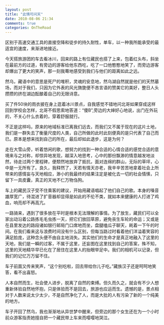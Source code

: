 ```yaml
---
layout: post
title: "此情可问天"
date: 2010-08-06 21:34
comments: true
categories: OnTheRoad
---
```

区别于高速交通工具的直接空降和徒步的持久耐性，单车，以一种我所能承受的最适宜的速度，来渐进地接近。

今天搭旅游团的车去看冰川，回来的路上有位藏民也搭了上来，包着红头布，斜坐在最前方的过道，有旁边的游客给他东西吃，吃了一口他憨憨地笑了，而旁边游客却爆出了更大的笑声，那一刻我蓦地感受到我们与他们的距离如此之远。

然乌，藏语中的意思是死尸的堆积，灵魂的安息地，然乌湖自然就是他们的天然墓场，而对于我们，只因为它外表的风光旖旎便不吝言语的赞美它的美好，整日人头攒攒的挤在湖边酝酿着自己的无限诗意。

<!--more-->

买了件50块的雨衣披在身上逛着冰川景点，自我感觉不错地问北哥如果穿成这样回到学校会怎样，北哥不假思索地答道：“傻B”,旁边的大婶好心地说，出门在外玩的，不关心什么衣着的，穿着舒服就行。

不正是这样吗，原来的地域标准已离我们远去，而我们又不属于现在的这片土地，我们是一群失去了衡量尺度的人类，自己所做的此时此刻便真的是只代表了自己而已。原本是想来找到自己的所在，最后却如此退步，这是为何？

走在大雪山旁，听着悠闲的歌，想努力的找到一种合适的心情合适的感觉合适的意境来与之对称，却惊异地发现，越深入地思考，心中的那份飘渺的情意越发地淡然，待走过两个里程碑，便颓然地放弃了抵抗，面对连绵的群山，无际的草坪，心中是一无所有了。良久，我释然了，天若有情天亦老，我辛辛苦苦地拿着社会上所带来的感情妄与天地相应，渺小的我最终的结果注定是被化去一切的社会情愫，只留下一具皮囊，真正的天地不仁万物刍狗。

车上的藏民汉子受不住乘客的建议，开始用藏语唱起了他们自己的歌。本身的嗓音雄厚宽广，待混进了扩音器却显得是如此的不伦不类，就如本来健康的人打进了鸡血，响亮却不再高亢。

一路骑来，遇到了很多放在平时是根本无法理解的事情。为了放生，藏民们可以全家出动沿着公路拣毛毛虫拣一天，把它们放回草原，避免丧生车轮的命运；又或是在县里发达的路段诸如银行邮局门口席地而坐，盘腿嗑瓜子聊天，耗着一下午的时间。在我们看来这与浪费时间没有什么区别，但每当路过时看着他们洋溢着笑容的满足脸庞，这种念头便不由自主地消失。其实他们的生命才是真正地融入了这里的天地，我们是一瞬的过客，不属于这里，还妄图在这里找到自己的答案，殊不知，这里的天地精华早已化在了居住在这里人的抬眼举足中。我们的相机可以记录，但我们的记忆万万留不住。

车子前面又传来笑声，“这个别吃啦，回去带给你儿子吃。”藏族汉子还是呵呵地笑答，看不出喜怒。

人本自然而生，社会使人进步，脱离了自然的束缚。但久而久之，就会有不少人想重新体验自然地怀抱，只是体验而不是回去，旅游也应运而生。遗憾的是，景点相对于人数来说太少太少，不是自然净化了人，而是大批的人有污染了新的一个纯美的地方。

车子开回了然乌，我也渐渐地从异世梦中醒来，但旁边的那个女生还在为一个小时前众游客指责她擅自把一个藏民带上车来而嘤嘤地哭泣。

